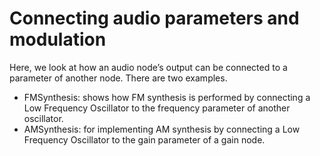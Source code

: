 # Connecting audio parameters and modulation

Here, we look at how an audio node’s output can be connected to a parameter of another node. There are two examples.

- FMSynthesis: shows how FM synthesis is performed by connecting a Low Frequency Oscillator to the frequency parameter of another oscillator.
- AMSynthesis: for implementing AM synthesis by connecting a Low Frequency Oscillator to the gain parameter of a gain node.
